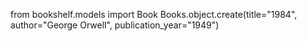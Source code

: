 from bookshelf.models import Book 
Books.object.create(title="1984", author="George Orwell", publication_year="1949") 
